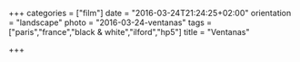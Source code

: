 +++
categories = ["film"]
date = "2016-03-24T21:24:25+02:00"
orientation = "landscape"
photo = "2016-03-24-ventanas"
tags = ["paris","france","black & white","ilford","hp5"]
title = "Ventanas"

+++
